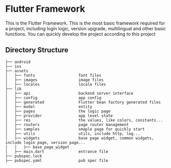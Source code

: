 # Flutter Framework

This is the Flutter Framework. This is the most basic framework required for a project, 
including login logic, version upgrade, multilingual and other basic functions. 
You can quickly develop the project according to this project  

## Directory Structure

```
├── android
├── ios
├── assets                  
│   ├── fonts                   font files
│   ├── images                  image files
│   ├── locales                 locale files 
├── lib
│   ├── api                     backend server interface
│   ├── config                  app config
│   ├── generated               Flutter bean factory generated files
│   ├── model                   entity
│   ├── pages                   the logic page
│   ├── provider                app level state
│   ├── res                     the values, like colors, constants...
│   ├── routers                 page router management
│   ├── samples                 smaple page for quickly start
│   ├── utils                   utils, include http, log...
│   ├── widgets                 base page widget, common widgets, include login page, version page...
│   │   ├── base_page_widget    
│   ├── main.dart               entrance file
├── pubspec.lock
├── pubspec.yaml                pub spec file

```
